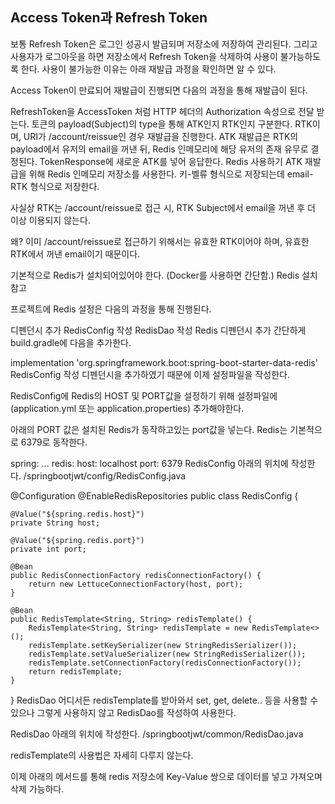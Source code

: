 ## Access Token과 Refresh Token

보통 Refresh Token은 로그인 성공시 발급되며 저장소에 저장하여 관리된다.
그리고 사용자가 로그아웃을 하면 저장소에서 Refresh Token을 삭제하여 사용이 불가능하도록 한다. 사용이 불가능한 이유는 아래 재발급 과정을 확인하면 알 수 있다.

Access Token이 만료되어 재발급이 진행되면 다음의 과정을 통해 재발급이 된다.

RefreshToken을 AccessToken 처럼 HTTP 헤더의 Authorization 속성으로 전달 받는다.
토큰의 payload(Subject)의 type을 통해 ATK인지 RTK인지 구분한다.
RTK이며, URI가 /account/reissue인 경우 재발급을 진행한다.
ATK 재발급은 RTK의 payload에서 유저의 email을 꺼낸 뒤, Redis 인메모리에 해당 유저의 존재 유무로 결정된다.
TokenResponse에 새로운 ATK를 넣어 응답한다.
Redis 사용하기
ATK 재발급을 위해 Redis 인메모리 저장소를 사용한다.
키-벨류 형식으로 저장되는데 email-RTK 형식으로 저장한다.

사실상 RTK는 /account/reissue로 접근 시, RTK Subject에서 email을 꺼낸 후 더 이상 이용되지 않는다.

왜? 이미 /account/reissue로 접근하기 위해서는 유효한 RTK이어야 하며, 유효한 RTK에서 꺼낸 email이기 때문이다.

기본적으로 Redis가 설치되어있어야 한다. (Docker를 사용하면 간단함.)
Redis 설치 참고

프로젝트에 Redis 설정은 다음의 과정을 통해 진행된다.

디펜던시 추가
RedisConfig 작성
RedisDao 작성
Redis 디펜던시 추가
간단하게 build.gradle에 다음을 추가한다.

implementation 'org.springframework.boot:spring-boot-starter-data-redis'
RedisConfig 작성
디펜던시을 추가하였기 때문에 이제 설정파일을 작성한다.

RedisConfig에 Redis의 HOST 및 PORT값을 설정하기 위해 설정파일에(application.yml 또는 application.properties) 추가해야한다.

아래의 PORT 값은 설치된 Redis가 동작하고있는 port값을 넣는다.
Redis는 기본적으로 6379로 동작한다.

spring:
...
redis:
host: localhost
port: 6379
RedisConfig
아래의 위치에 작성한다.
/springbootjwt/config/RedisConfig.java

@Configuration
@EnableRedisRepositories
public class RedisConfig {

    @Value("${spring.redis.host}")
    private String host;

    @Value("${spring.redis.port}")
    private int port;

    @Bean
    public RedisConnectionFactory redisConnectionFactory() {
        return new LettuceConnectionFactory(host, port);
    }

    @Bean
    public RedisTemplate<String, String> redisTemplate() {
        RedisTemplate<String, String> redisTemplate = new RedisTemplate<>();
        redisTemplate.setKeySerializer(new StringRedisSerializer());
        redisTemplate.setValueSerializer(new StringRedisSerializer());
        redisTemplate.setConnectionFactory(redisConnectionFactory());
        return redisTemplate;
    }

}
RedisDao
어디서든 redisTemplate를 받아와서 set, get, delete.. 등을 사용할 수 있으나 그렇게 사용하지 않고 RedisDao를 작성하여 사용한다.

RedisDao
아래의 위치에 작성한다.
/springbootjwt/common/RedisDao.java

redisTemplate의 사용법은 자세히 다루지 않는다.

이제 아래의 메서드를 통해 redis 저장소에 Key-Value 쌍으로 데이터를 넣고 가져오며 삭제 가능하다.
